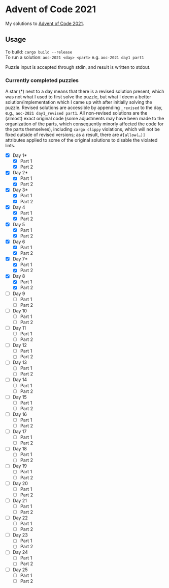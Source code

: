 # Advent of Code 2021
My solutions to [Advent of Code 2021](https://adventofcode.com/2021).

## Usage
To build: `cargo build --release`  
To run a solution: `aoc-2021 <day> <part>` e.g. `aoc-2021 day1 part1`

Puzzle input is accepted through stdin, and result is written to stdout.

### Currently completed puzzles
A star (*) next to a day means that there is a revised solution present, which was not
what I used to first solve the puzzle, but what I deem a better solution/implementation
which I came up with after initially solving the puzzle. Revised solutions are accessible
by appending `_revised` to the day, e.g., `aoc-2021 day1_revised part1`. All non-revised
solutions are the (almost) exact original code (some adjustments may have been made to the
organization of the parts, which consequently minorly affected the code for the parts
themselves), including `cargo clippy` violations, which will not be fixed outside of
revised versions; as a result, there are `#[allow(…)]` attributes applied to some of the
original solutions to disable the violated lints.

* [x] Day 1*
  * [x] Part 1
  * [x] Part 2
* [x] Day 2*
  * [x] Part 1
  * [x] Part 2
* [x] Day 3*
  * [x] Part 1
  * [x] Part 2
* [x] Day 4
  * [x] Part 1
  * [x] Part 2
* [x] Day 5
  * [x] Part 1
  * [x] Part 2
* [x] Day 6
  * [x] Part 1
  * [x] Part 2
* [x] Day 7*
  * [x] Part 1
  * [x] Part 2
* [x] Day 8
  * [x] Part 1
  * [x] Part 2
* [ ] Day 9
  * [ ] Part 1
  * [ ] Part 2
* [ ] Day 10
  * [ ] Part 1
  * [ ] Part 2
* [ ] Day 11
  * [ ] Part 1
  * [ ] Part 2
* [ ] Day 12
  * [ ] Part 1
  * [ ] Part 2
* [ ] Day 13
  * [ ] Part 1
  * [ ] Part 2
* [ ] Day 14
  * [ ] Part 1
  * [ ] Part 2
* [ ] Day 15
  * [ ] Part 1
  * [ ] Part 2
* [ ] Day 16
  * [ ] Part 1
  * [ ] Part 2
* [ ] Day 17
  * [ ] Part 1
  * [ ] Part 2
* [ ] Day 18
  * [ ] Part 1
  * [ ] Part 2
* [ ] Day 19
  * [ ] Part 1
  * [ ] Part 2
* [ ] Day 20
  * [ ] Part 1
  * [ ] Part 2
* [ ] Day 21
  * [ ] Part 1
  * [ ] Part 2
* [ ] Day 22
  * [ ] Part 1
  * [ ] Part 2
* [ ] Day 23
  * [ ] Part 1
  * [ ] Part 2
* [ ] Day 24
  * [ ] Part 1
  * [ ] Part 2
* [ ] Day 25
  * [ ] Part 1
  * [ ] Part 2
